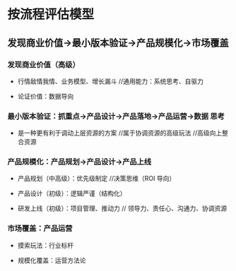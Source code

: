 # 按流程评估模型

## 发现商业价值->最小版本验证->产品规模化->市场覆盖

### 发现商业价值（高级）

- 行情敌情我情、业务模型、增长漏斗 //通用能力：系统思考、自驱力

- 论证价值：数据导向

### 最小版本验证：抓重点->产品设计->产品落地->产品运营->数据 思考

- 是一种更有利于调动上层资源的方案 //属于协调资源的高级玩法 //高级向上整合资源

### 产品规模化：产品规划->产品设计->产品上线

- 产品规划（中高级）：优先级制定 //决策思维（ROI 导向）

- 产品设计（初级）：逻辑严谨（结构化）

- 研发上线（初级）：项目管理、推动力 // 领导力、责任心、沟通力、协调资源

### 市场覆盖：产品运营

- 摸索玩法：行业标杆

- 规模化覆盖：运营方法论
